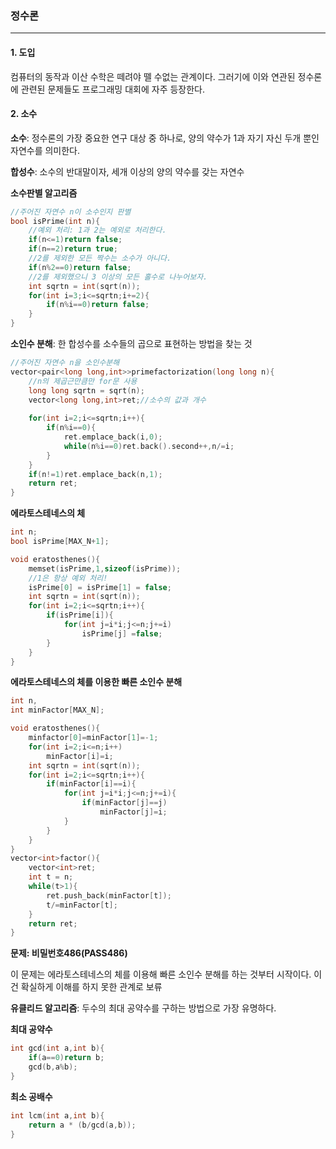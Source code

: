 ### 정수론

------

#### 1. 도입

컴퓨터의 동작과 이산 수학은 떼려야 뗄 수없는 관계이다. 그러기에 이와 연관된 정수론에 관련된 문제들도 프로그래밍 대회에 자주 등장한다. 

#### 2. 소수

**소수**: 정수론의 가장 중요한 연구 대상 중 하나로, 양의 약수가 1과 자기 자신 두개 뿐인 자연수를 의미한다.

**합성수**: 소수의 반대말이자, 세개 이상의 양의 약수를 갖는 자연수



**소수판별 알고리즘**

```c++
//주어진 자연수 n이 소수인지 판별
bool isPrime(int n){
    //예외 처리: 1과 2는 예외로 처리한다.
	if(n<=1)return false;
    if(n==2)return true;
    //2를 제외한 모든 짝수는 소수가 아니다.
    if(n%2==0)return false;
    //2를 제외했으니 3 이상의 모든 홀수로 나누어보자.
    int sqrtn = int(sqrt(n));
    for(int i=3;i<=sqrtn;i+=2){
        if(n%i==0)return false;
    }
}
```

**소인수 분해**: 한 합성수를 소수들의 곱으로 표현하는 방법을 찾는 것

```c++
//주어진 자연수 n을 소인수분해
vector<pair<long long,int>>primefactorization(long long n){
    //n의 제곱근만큼만 for문 사용
    long long sqrtn = sqrt(n);
    vector<long long,int>ret;//소수의 값과 개수
    
    for(int i=2;i<=sqrtn;i++){
        if(n%i==0){
            ret.emplace_back(i,0);
            while(n%i==0)ret.back().second++,n/=i;
        }
    }
    if(n!=1)ret.emplace_back(n,1);
    return ret;
}
```

**에라토스테네스의 체**

```c++
int n;
bool isPrime[MAX_N+1];

void eratosthenes(){
    memset(isPrime,1,sizeof(isPrime));
    //1은 항상 예외 처리!
    isPrime[0] = isPrime[1] = false;
    int sqrtn = int(sqrt(n));
    for(int i=2;i<=sqrtn;i++){
        if(isPrime[i]){
            for(int j=i*i;j<=n;j+=i)
                isPrime[j] =false;
        }
    }
}
```

**에라토스테네스의 체를 이용한 빠른 소인수 분해**

```c++
int n,
int minFactor[MAX_N];

void eratosthenes(){
	minfactor[0]=minFactor[1]=-1;
    for(int i=2;i<=n;i++)
        minFactor[i]=i;
    int sqrtn = int(sqrt(n));
    for(int i=2;i<=sqrtn;i++){
        if(minFactor[i]==i){
            for(int j=i*i;j<=n;j+=i){
                if(minFactor[j]==j)
                    minFactor[j]=i;
            }
        }
    }
}
vector<int>factor(){
	vector<int>ret;
    int t = n;
    while(t>1){
        ret.push_back(minFactor[t]);
        t/=minFactor[t];
    }
    return ret;
}
```

**문제: 비밀번호486(PASS486)**

이 문제는 에라토스테네스의 체를 이용해 빠른 소인수 분해를 하는 것부터 시작이다. 이건 확실하게 이해를 하지 못한 관계로 보류

**유클리드 알고리즘**: 두수의 최대 공약수를 구하는 방법으로 가장 유명하다.

**최대 공약수**

```c++
int gcd(int a,int b){
	if(a==0)return b;
    gcd(b,a%b);
}
```

**최소 공배수**

```c++
int lcm(int a,int b){
	return a * (b/gcd(a,b));
}
```

